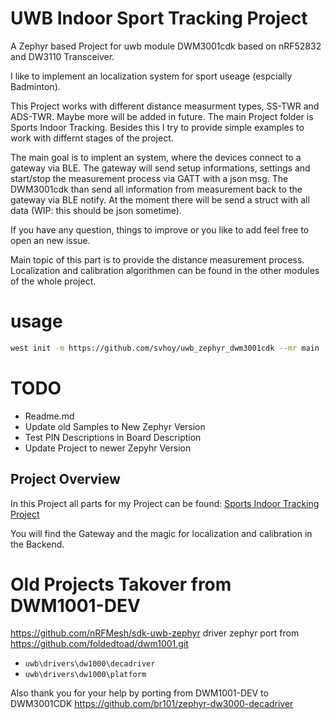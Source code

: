 # UWB Indoor Sport Tracking Project 
A Zephyr based Project for uwb module DWM3001cdk based on nRF52832 and DW3110 Transceiver. 

I like to implement an localization system for sport useage (espcially Badminton). 

This Project works with different distance measurment types, SS-TWR and ADS-TWR. Maybe more will be added in future. The main Project folder is Sports Indoor Tracking. Besides this I try to provide simple examples to work with differnt stages of the project. 

The main goal is to implent an system, where the devices connect to a gateway via BLE. The gateway will send setup informations, settings and start/stop the measurement process via GATT with a json msg. The DWM3001cdk than send all information from measurement back to the gateway via BLE notify. At the moment there will be send a struct with all data (WIP: this should be json sometime).

If you have any question, things to improve or you like to add feel free to open an new issue.

Main topic of this part is to provide the distance measurement process. Localization and calibration algorithmen can be found in the other modules of the whole project. 

# usage
```bash
west init -m https://github.com/svhoy/uwb_zephyr_dwm3001cdk --mr main
```

# TODO 
- Readme.md 
- Update old Samples to New Zephyr Version 
- Test PIN Descriptions in Board Description
- Update Project to newer Zepyhr Version

## Project Overview
In this Project all parts for my Project can be found: [Sports Indoor Tracking Project](https://github.com/users/svhoy/projects/4)

You will find the Gateway and the magic for localization and calibration in the Backend.

# Old Projects Takover from DWM1001-DEV
https://github.com/nRFMesh/sdk-uwb-zephyr
driver zephyr port from https://github.com/foldedtoad/dwm1001.git

* `uwb\drivers\dw1000\decadriver`
* `uwb\drivers\dw1000\platform`

Also thank you for your help by porting from DWM1001-DEV to DWM3001CDK
https://github.com/br101/zephyr-dw3000-decadriver
